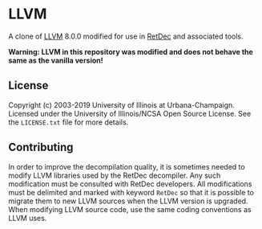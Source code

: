 # LLVM

A clone of [LLVM](https://llvm.org/) 8.0.0 modified for use in [RetDec](https://github.com/avast/retdec) and associated tools.

**Warning: LLVM in this repository was modified and does not behave the same as the vanilla version!**

## License

Copyright (c) 2003-2019 University of Illinois at Urbana-Champaign. Licensed under the University of Illinois/NCSA Open Source License. See the `LICENSE.txt` file for more details.

## Contributing

In order to improve the decompilation quality, it is sometimes needed to modify LLVM libraries used by the RetDec decompiler. Any such modification must be consulted with RetDec developers. All modifications must be delimited and marked with keyword `RetDec` so that it is possible to migrate them to new LLVM sources when the LLVM version is upgraded. When modifying LLVM source code, use the same coding conventions as LLVM uses.
